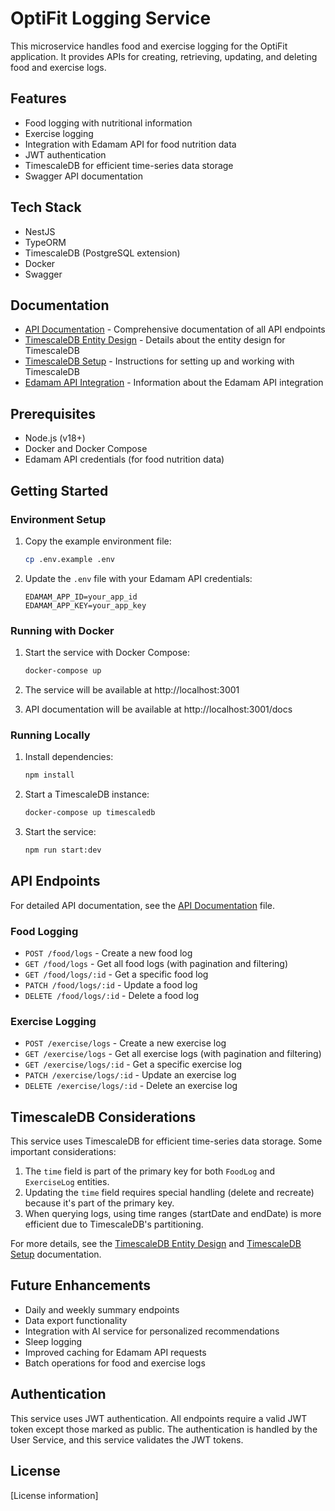 # OptiFit Logging Service

This microservice handles food and exercise logging for the OptiFit application. It provides APIs for creating, retrieving, updating, and deleting food and exercise logs.

## Features

- Food logging with nutritional information
- Exercise logging
- Integration with Edamam API for food nutrition data
- JWT authentication
- TimescaleDB for efficient time-series data storage
- Swagger API documentation

## Tech Stack

- NestJS
- TypeORM
- TimescaleDB (PostgreSQL extension)
- Docker
- Swagger

## Documentation

- [API Documentation](./API_DOCUMENTATION.md) - Comprehensive documentation of all API endpoints
- [TimescaleDB Entity Design](./docs/TIMESCALEDB_ENTITY_DESIGN.md) - Details about the entity design for TimescaleDB
- [TimescaleDB Setup](./docs/TIMESCALEDB_SETUP.md) - Instructions for setting up and working with TimescaleDB
- [Edamam API Integration](./docs/EDAMAM_API_INTEGRATION.md) - Information about the Edamam API integration

## Prerequisites

- Node.js (v18+)
- Docker and Docker Compose
- Edamam API credentials (for food nutrition data)

## Getting Started

### Environment Setup

1. Copy the example environment file:
   ```bash
   cp .env.example .env
   ```

2. Update the `.env` file with your Edamam API credentials:
   ```
   EDAMAM_APP_ID=your_app_id
   EDAMAM_APP_KEY=your_app_key
   ```

### Running with Docker

1. Start the service with Docker Compose:
   ```bash
   docker-compose up
   ```

2. The service will be available at http://localhost:3001
3. API documentation will be available at http://localhost:3001/docs

### Running Locally

1. Install dependencies:
   ```bash
   npm install
   ```

2. Start a TimescaleDB instance:
   ```bash
   docker-compose up timescaledb
   ```

3. Start the service:
   ```bash
   npm run start:dev
   ```

## API Endpoints

For detailed API documentation, see the [API Documentation](./API_DOCUMENTATION.md) file.

### Food Logging

- `POST /food/logs` - Create a new food log
- `GET /food/logs` - Get all food logs (with pagination and filtering)
- `GET /food/logs/:id` - Get a specific food log
- `PATCH /food/logs/:id` - Update a food log
- `DELETE /food/logs/:id` - Delete a food log

### Exercise Logging

- `POST /exercise/logs` - Create a new exercise log
- `GET /exercise/logs` - Get all exercise logs (with pagination and filtering)
- `GET /exercise/logs/:id` - Get a specific exercise log
- `PATCH /exercise/logs/:id` - Update an exercise log
- `DELETE /exercise/logs/:id` - Delete an exercise log

## TimescaleDB Considerations

This service uses TimescaleDB for efficient time-series data storage. Some important considerations:

1. The `time` field is part of the primary key for both `FoodLog` and `ExerciseLog` entities.
2. Updating the `time` field requires special handling (delete and recreate) because it's part of the primary key.
3. When querying logs, using time ranges (startDate and endDate) is more efficient due to TimescaleDB's partitioning.

For more details, see the [TimescaleDB Entity Design](./docs/TIMESCALEDB_ENTITY_DESIGN.md) and [TimescaleDB Setup](./docs/TIMESCALEDB_SETUP.md) documentation.

## Future Enhancements

- Daily and weekly summary endpoints
- Data export functionality
- Integration with AI service for personalized recommendations
- Sleep logging
- Improved caching for Edamam API requests
- Batch operations for food and exercise logs

## Authentication

This service uses JWT authentication. All endpoints require a valid JWT token except those marked as public. The authentication is handled by the User Service, and this service validates the JWT tokens.

## License

[License information]
